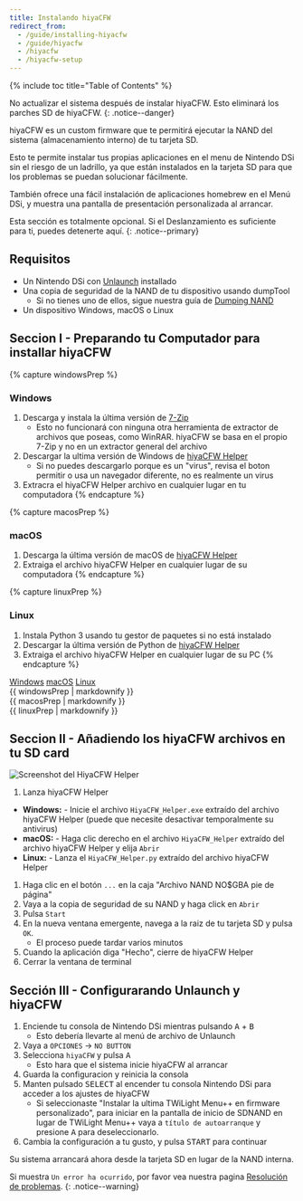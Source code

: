 ```yaml
---
title: Instalando hiyaCFW
redirect_from:
  - /guide/installing-hiyacfw
  - /guide/hiyacfw
  - /hiyacfw
  - /hiyacfw-setup
---
```


{% include toc title="Table of Contents" %}

No actualizar el sistema después de instalar hiyaCFW. Esto eliminará los parches SD de hiyaCFW.
{: .notice--danger}

hiyaCFW es un custom firmware que te permitirá ejecutar la NAND del sistema (almacenamiento interno) de tu tarjeta SD.

Esto te permite instalar tus propias aplicaciones en el menu de Nintendo DSi sin el riesgo de un ladrillo, ya que están instalados en la tarjeta SD para que los problemas se puedan solucionar fácilmente.

También ofrece una fácil instalación de aplicaciones homebrew en el Menú DSi, y muestra una pantalla de presentación personalizada al arrancar.

Esta sección es totalmente opcional. Si el Deslanzamiento es suficiente para ti, puedes detenerte aquí.
{: .notice--primary}

## Requisitos
- Un Nintendo DSi con [Unlaunch](/installing-unlaunch) installado
- Una copia de seguridad de la NAND de tu dispositivo usando dumpTool
   - Si no tienes uno de ellos, sigue nuestra guía de [Dumping NAND](dumping-nand)
- Un dispositivo Windows, macOS o Linux

## Seccion I - Preparando tu Computador para installar hiyaCFW

{% capture windowsPrep %}
<noscript>
   <h3>Windows</h3>
</noscript>

1. Descarga y instala la última versión de [7-Zip](https://www.7-zip.org/download.html)
   - Esto no funcionará con ninguna otra herramienta de extractor de archivos que poseas, como WinRAR. hiyaCFW se basa en el propio 7-Zip y no en un extractor general del archivo
1. Descargar la ultima versión de Windows de [hiyaCFW Helper](https://github.com/mondul/HiyaCFW-Helper/releases)
   - Si no puedes descargarlo porque es un "virus", revisa el boton permitir o usa un navegador diferente, no es realmente un virus
1. Extracra el hiyaCFW Helper archivo en cualquier lugar en tu computadora
{% endcapture %}

{% capture macosPrep %}
<noscript>
   <h3>macOS</h3>
</noscript>

1. Descarga la última versión de macOS de [hiyaCFW Helper](https://github.com/mondul/HiyaCFW-Helper/releases)
1. Extraiga el archivo hiyaCFW Helper en cualquier lugar de su computadora
{% endcapture %}

{% capture linuxPrep %}
<noscript>
   <h3>Linux</h3>
</noscript>

1. Instala Python 3 usando tu gestor de paquetes si no está instalado
1. Descargar la última versión de Python de [hiyaCFW Helper](https://github.com/mondul/HiyaCFW-Helper/releases)
1. Extraiga el archivo hiyaCFW Helper en cualquier lugar de su PC
{% endcapture %}

<div class="tabcontainer">
   <a class="tablinks btn btn--large btn--info delink windows" href="#windowsPrep" onclick="openTab(event, 'windowsPrep')">Windows</a>
   <a class="tablinks btn btn--large btn--info delink macos" href="#macosPrep" onclick="openTab(event, 'macosPrep')">macOS</a>
   <a class="tablinks btn btn--large btn--info delink other" href="#linuxPrep" onclick="openTab(event, 'linuxPrep')">Linux</a>

   <div id="windowsPrep" class="blanktabcontent">{{ windowsPrep | markdownify }}</div>
   <div id="macosPrep" class="blanktabcontent">{{ macosPrep | markdownify }}</div>
   <div id="linuxPrep" class="blanktabcontent">{{ linuxPrep | markdownify }}</div>
</div>

## Seccion II - Añadiendo los hiyaCFW archivos en tu SD card

![Screenshot del HiyaCFW Helper](https://image.ibb.co/hhzKRL/Screen-Shot-2018-10-18-at-16-30-18.png)

1. Lanza hiyaCFW Helper
  - **Windows:** - Inicie el archivo `HiyaCFW_Helper.exe` extraído del archivo hiyaCFW Helper (puede que necesite desactivar temporalmente su antivirus)
  - **macOS:** - Haga clic derecho en el archivo `HiyaCFW_Helper` extraído del archivo hiyaCFW Helper y elija `Abrir`
  - **Linux:** - Lanza el `HiyaCFW_Helper.py` extraído del archivo hiyaCFW Helper
1. Haga clic en el botón `...` en la caja "Archivo NAND NO$GBA pie de página"
1. Vaya a la copia de seguridad de su NAND y haga click en `Abrir`
1. Pulsa `Start`
1. En la nueva ventana emergente, navega a la raiz de tu tarjeta SD y pulsa `OK`.
   - El proceso puede tardar varios minutos
1. Cuando la aplicación diga "Hecho", cierre de hiyaCFW Helper
1. Cerrar la ventana de terminal

## Sección III - Configurarando Unlaunch y hiyaCFW

1. Enciende tu consola de Nintendo DSi mientras pulsando <kbd class="face">A</kbd> + <kbd class="face">B</kbd>
   - Esto debería llevarte al menú de archivo de Unlaunch
1. Vaya a `OPCIONES` -> `NO BUTTON`
1. Selecciona `hiyaCFW` y pulsa <kbd class="face">A</kbd>
   - Esto hara que el sistema inicie hiyaCFW al arrancar
1. Guarda la configuracion y reinicia la consola
1. Manten pulsado <kbd>SELECT</kbd> al encender tu consola Nintendo DSi para acceder a los ajustes de hiyaCFW
   - Si seleccionaste "Instalar la ultima TWiLight Menu++ en firmware personalizado", para iniciar en la pantalla de inicio de SDNAND en lugar de TWiLight Menu++ vaya a `título de autoarranque` y presione <kbd class="face">A</kbd> para deseleccionarlo.
1. Cambia la configuración a tu gusto, y pulsa <kbd>START</kbd> para continuar

Su sistema arrancará ahora desde la tarjeta SD en lugar de la NAND interna.

Si muestra `Un error ha ocurrido`, por favor vea nuestra pagina [Resolución de problemas](troubleshooting).
{: .notice--warning}

<script src="/assets/js/tabs.js"></script>
